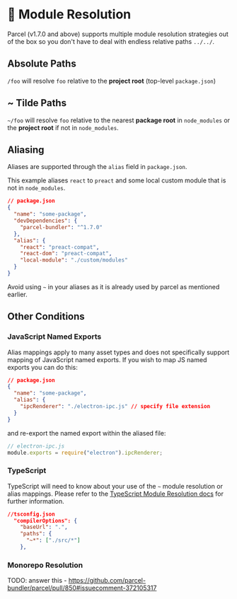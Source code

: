 # 📔 Module Resolution

Parcel (v1.7.0 and above) supports multiple module resolution strategies out of the box so you don't have to deal with endless relative paths `../../`.

## Absolute Paths

`/foo` will resolve `foo` relative to the **project root** (top-level `package.json`)

## ~ Tilde Paths

`~/foo` will resolve `foo` relative to the nearest **package root** in `node_modules` or the **project root** if not in `node_modules`.

## Aliasing

Aliases are supported through the `alias` field in `package.json`.

This example aliases `react` to `preact` and some local custom module that is not in `node_modules`.

```json
// package.json
{
  "name": "some-package",
  "devDependencies": {
    "parcel-bundler": "^1.7.0"
  },
  "alias": {
    "react": "preact-compat",
    "react-dom": "preact-compat",
    "local-module": "./custom/modules"
  }
}
```

Avoid using `~` in your aliases as it is already used by parcel as mentioned earlier.

## Other Conditions

### JavaScript Named Exports

Alias mappings apply to many asset types and does not specifically support mapping of JavaScript named exports. If you wish to map JS named exports you can do this:

```json
// package.json
{
  "name": "some-package",
  "alias": {
    "ipcRenderer": "./electron-ipc.js" // specify file extension
  }
}
```

and re-export the named export within the aliased file:

```js
// electron-ipc.js
module.exports = require("electron").ipcRenderer;
```

### TypeScript

TypeScript will need to know about your use of the `~` module resolution or alias mappings. Please refer to the [TypeScript Module Resolution docs](https://www.typescriptlang.org/docs/handbook/module-resolution.html) for further information.

```json
//tsconfig.json
  "compilerOptions": {
    "baseUrl": ".",
    "paths": {
      "~*": ["./src/*"]
    },
```

### Monorepo Resolution

TODO: answer this - https://github.com/parcel-bundler/parcel/pull/850#issuecomment-372105317
